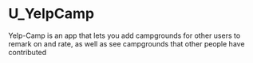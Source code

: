 # U_YelpCamp
Yelp-Camp is an app that lets you add campgrounds for other users to remark on and rate, as well as see campgrounds that other people have contributed
